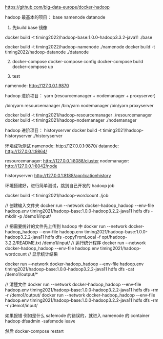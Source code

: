 

https://github.com/big-data-europe/docker-hadoop

hadoop 最基本的项目： base  namenode  datanode

1. 先build base 镜像

docker build -t timing2022/hadoop-base:1.0.0-hadoop3.3.2-java11 ./base


docker build -t timing2022/hadoop-namenode ./namenode
docker build -t timing2022/hadoop-datanode ./datanode

2. docker-compose
docker-compose config
docker-compose build
docker-compose up

3. test

namenode: http://127.0.0.1:9870


hadoop 进阶项目： yarn (resourcemanager + nodemanager + proxyserver)

/bin/yarn  resourcemanager
/bin/yarn  nodemanager
/bin/yarn proxyserver

docker build -t timing2021/hadoop-resourcemanager ./resourcemanager
docker build -t timing2021/hadoop-nodemanager ./nodemanager


hadoop 进阶项目： historyserver
docker build -t timing2021/hadoop-historyserver ./historyserver



环境成功测试
namenode: http://127.0.0.1:9870/
datanode: http://127.0.0.1:9864/

resourcemanager: http://127.0.0.1:8088/cluster
nodemanager: http://127.0.0.1:8042/node

historyserver: http://127.0.0.1:8188/applicationhistory



环境搭建好，进行简单测试，跳到自己开发的 hadoop job


docker build -t timing2021/hadoop-wordcount ./job

// 创建输入文件夹
docker run --network docker-hadoop_hadoop --env-file hadoop.env timing2021/hadoop-base:1.0.0-hadoop3.2.2-java11 hdfs dfs -mkdir -p /demo1/input/

// 把需要统计的文件先上传到 hadoop 中
docker run --network docker-hadoop_hadoop --env-file hadoop.env timing2021/hadoop-base:1.0.0-hadoop3.2.2-java11 hdfs dfs -copyFromLocal -f opt/hadoop-3.2.2/README.txt /demo1/input/
// 运行统计程序
docker run --network docker-hadoop_hadoop --env-file hadoop.env timing2021/hadoop-wordcount
// 显示统计结果

docker run --network docker-hadoop_hadoop --env-file hadoop.env timing2021/hadoop-base:1.0.0-hadoop3.2.2-java11 hdfs dfs -cat /demo1/output/*

// 清楚文件
docker run --network docker-hadoop_hadoop --env-file hadoop.env timing2021/hadoop-base:1.0.0-hadoop3.2.2-java11 hdfs dfs -rm -r /demo1/output/
docker run --network docker-hadoop_hadoop --env-file hadoop.env timing2021/hadoop-base:1.0.0-hadoop3.2.2-java11 hdfs dfs -rm -r /demo1/input/


如果报错 例如是什么 safemode 的错误的，就进入 namenode 的 container
hadoop dfsadmin -safemode leave

然后  docker-compose restart

